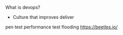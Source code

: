 
What is devops?
- Culture that improves deliver

pen test 
performance test 
flooding 
https://beetles.io/